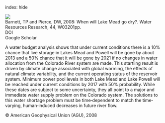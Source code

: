 index: hide

<div class="Citation">
    <div class="Citation-thumb CitationThumb-linked"  data-href="https://doi.org/10.1029/2007wr006704">
      <img src="https://static.claimspace.cloud/climate-study-static/refs/thumbs/12/Barnett_and_Pierce_2008-thumb.png" />
    </div>

  <div class="Citation-body">
    <div class="Citation-text">Barnett, TP and Pierce, DW, 2008: When will Lake Mead go dry?. <span class="Article-journal">Water Resources Research, </span><span class="Article-volume">44, </span>W03201pp.</div>
    <div class="Citation-links">
      <div class="CitationLink" data-href="https://doi.org/10.1029/2007wr006704">
        <div class="CitationLink-icon CitationLink-Doi"></div>
        <div class="CitationLink-text">DOI</div>
      </div>
      <div class="CitationLink" data-href="https://scholar.google.com/scholar?q=10.1029/2007wr006704">
        <div class="CitationLink-icon CitationLink-Scholar"></div>
        <div class="CitationLink-text">Google Scholar</div>
      </div>
    </div>
  </div>
</div>

A water budget analysis shows that under current conditions there is a 10% chance that live storage in Lakes Mead and Powell will be gone by about 2013 and a 50% chance that it will be gone by 2021 if no changes in water allocation from the Colorado River system are made. This startling result is driven by climate change associated with global warming, the effects of natural climate variability, and the current operating status of the reservoir system. Minimum power pool levels in both Lake Mead and Lake Powell will be reached under current conditions by 2017 with 50% probability. While these dates are subject to some uncertainty, they all point to a major and immediate water supply problem on the Colorado system. The solutions to this water shortage problem must be time‐dependent to match the time‐varying, human‐induced decreases in future river flow.

<div class="Citation-copy">
&copy; American Geophysical Union (AGU), 2008
</div>
